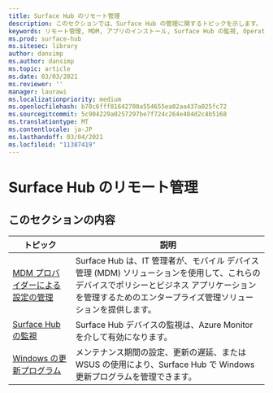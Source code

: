 ```yaml
---
title: Surface Hub のリモート管理
description: このセクションでは、Surface Hub の管理に関するトピックを示します。
keywords: リモート管理, MDM, アプリのインストール, Surface Hub の監視, Operations Management Suite, OMS
ms.prod: surface-hub
ms.sitesec: library
author: dansimp
ms.author: dansimp
ms.topic: article
ms.date: 03/03/2021
ms.reviewer: ''
manager: laurawi
ms.localizationpriority: medium
ms.openlocfilehash: b78c6fff81642700a554655ea02aa437a025fc72
ms.sourcegitcommit: 5c904229a0257297be7f724c264e484d2c4b5168
ms.translationtype: MT
ms.contentlocale: ja-JP
ms.lasthandoff: 03/04/2021
ms.locfileid: "11387419"
---
```

# <a name="remote-surface-hub-management"></a>Surface Hub のリモート管理

## <a name="in-this-section"></a>このセクションの内容

|トピック | 説明|
| ------ | --------------- |
| [MDM プロバイダーによる設定の管理]( https://technet.microsoft.com/itpro/surface-hub/manage-settings-with-mdm-for-surface-hub) | Surface Hub は、IT 管理者が、モバイル デバイス管理 (MDM) ソリューションを使用して、これらのデバイスでポリシーとビジネス アプリケーションを管理するためのエンタープライズ管理ソリューションを提供します。|
| [Surface Hub の監視](monitor-surface-hub.md) | Surface Hub デバイスの監視は、Azure Monitor を介して有効になります。|
| [Windows の更新プログラム](manage-windows-updates-for-surface-hub.md) | メンテナンス期間の設定、更新の遅延、または WSUS の使用により、Surface Hub で Windows 更新プログラムを管理できます。|
